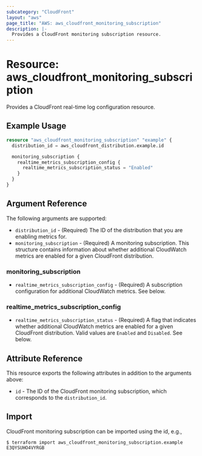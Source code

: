 ```yaml
---
subcategory: "CloudFront"
layout: "aws"
page_title: "AWS: aws_cloudfront_monitoring_subscription"
description: |-
  Provides a CloudFront monitoring subscription resource.
---
```


# Resource: aws_cloudfront_monitoring_subscription

Provides a CloudFront real-time log configuration resource.

## Example Usage

```terraform
resource "aws_cloudfront_monitoring_subscription" "example" {
  distribution_id = aws_cloudfront_distribution.example.id

  monitoring_subscription {
    realtime_metrics_subscription_config {
      realtime_metrics_subscription_status = "Enabled"
    }
  }
}
```

## Argument Reference

The following arguments are supported:

* `distribution_id` - (Required) The ID of the distribution that you are enabling metrics for.
* `monitoring_subscription` - (Required) A monitoring subscription. This structure contains information about whether additional CloudWatch metrics are enabled for a given CloudFront distribution.

### monitoring_subscription

* `realtime_metrics_subscription_config` - (Required) A subscription configuration for additional CloudWatch metrics. See below.

### realtime_metrics_subscription_config

* `realtime_metrics_subscription_status` - (Required) A flag that indicates whether additional CloudWatch metrics are enabled for a given CloudFront distribution. Valid values are `Enabled` and `Disabled`. See below.

## Attribute Reference

This resource exports the following attributes in addition to the arguments above:

* `id` - The ID of the CloudFront monitoring subscription, which corresponds to the `distribution_id`.

## Import

CloudFront monitoring subscription can be imported using the id, e.g.,

```
$ terraform import aws_cloudfront_monitoring_subscription.example E3QYSUHO4VYRGB
```
